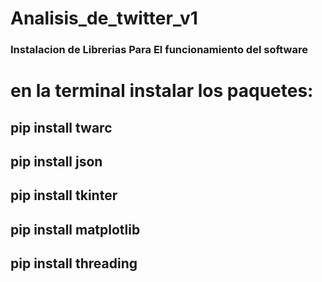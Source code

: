 # Analisis_de_twitter_v1

### Instalacion de Librerias Para El funcionamiento del software

# en la terminal instalar los paquetes:

## pip install twarc

## pip install json

## pip install tkinter

## pip install matplotlib

## pip install threading
